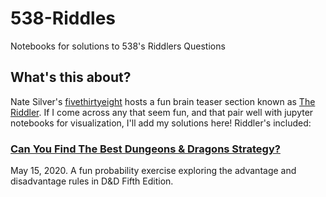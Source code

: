 # 538-Riddles
Notebooks for solutions to 538's Riddlers Questions

## What's this about?

Nate Silver's [fivethirtyeight](https://fivethirtyeight.com/) hosts a fun brain teaser section known as [The Riddler](https://fivethirtyeight.com/tag/the-riddler/). If I come across any that seem fun, and that pair well with jupyter notebooks for visualization, I'll add my solutions here! Riddler's included:

### [Can You Find The Best Dungeons & Dragons Strategy?](https://fivethirtyeight.com/features/can-you-find-the-best-dungeons-dragons-strategy/)

May 15, 2020. A fun probability exercise exploring the advantage and disadvantage rules in D&D Fifth Edition.
